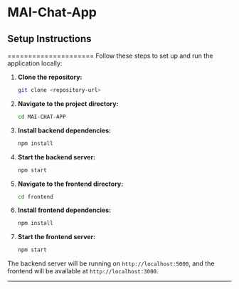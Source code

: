 # MAI-Chat-App

## Setup Instructions  
=====================
Follow these steps to set up and run the application locally:

1. **Clone the repository:**
   ```bash
   git clone <repository-url>
   ```

2. **Navigate to the project directory:**
   ```bash
   cd MAI-CHAT-APP
   ```

3. **Install backend dependencies:**
   ```bash
   npm install
   ```

4. **Start the backend server:**
   ```bash
   npm start
   ```

5. **Navigate to the frontend directory:**
   ```bash
   cd frontend
   ```

6. **Install frontend dependencies:**
   ```bash
   npm install
   ```

7. **Start the frontend server:**
   ```bash
   npm start
   ```

The backend server will be running on `http://localhost:5000`, and the frontend will be available at `http://localhost:3000`.

---